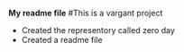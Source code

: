 **My readme file**
#This is a vargant project
* Created the representory called zero day
* Created a readme file
